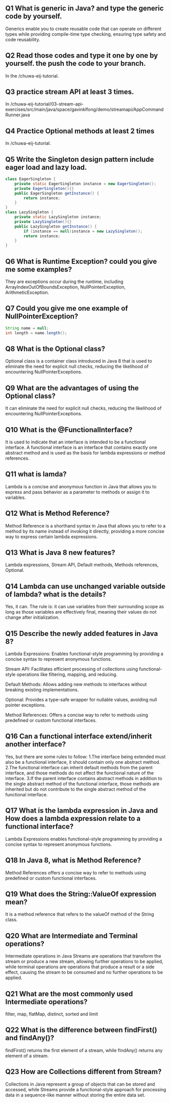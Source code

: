 ## Q1 What is generic in Java?  and type the generic code by yourself.
Generics enable you to create reusable code that can operate on different types while providing compile-time type checking, ensuring type safety and code reusability.

## Q2 Read those codes and type it one by one by yourself. the push the code to your branch.
In the /chuwa-eij-tutorial.

## Q3 practice stream API at least 3 times.
In /chuwa-eij-tutorial/03-stream-api-exercises/src/main/java/space/gavinklfong/demo/streamapi/AppCommandRunner.java

## Q4 Practice Optional methods at least 2 times
In /chuwa-eij-tutorial.

## Q5 Write the Singleton design pattern include eager load and lazy load.
```java
class EagerSingleton {
    private static EagerSingleton instance = new EagerSingleton();
    private EagerSingleton(){}
    public EagerSingleton getInstance() {
        return instance;
    }
}
class LazySingleton {
    private static LazySingleton instance;
    private LazySingleton(){}
    public LazySingleton getInstance() {
        if (instance == null)instance = new LazySingleton();
        return instance;
    }
}
```

## Q6 What is Runtime Exception? could you give me some examples?
They are exceptions occur during the runtime, including ArrayIndexOutOfBoundsException, NullPointerException, ArithmeticException.

## Q7 Could you give me one example of NullPointerException?

```java
String name = null;
int length = name.length();
```

## Q8 What is the Optional class?
Optional class is a container class introduced in Java 8 that is used to eliminate the need for explicit null checks, reducing the likelihood of encountering NullPointerExceptions.

## Q9 What are the advantages of using the Optional class?
It can eliminate the need for explicit null checks, reducing the likelihood of encountering NullPointerExceptions.

## Q10 What is the @FunctionalInterface?
It is used to indicate that an interface is intended to be a functional interface. A functional interface is an interface that contains exactly one abstract method and is used as the basis for lambda expressions or method references.

## Q11 what is lamda?
Lambda is a concise and anonymous function in Java that allows you to express and pass behavior as a parameter to methods or assign it to variables.

## Q12 What is Method Reference?
Method Reference is a shorthand syntax in Java that allows you to refer to a method by its name instead of invoking it directly, providing a more concise way to express certain lambda expressions.

## Q13 What is Java 8 new features?
Lambda expressions, Stream API, Default methods, Methods references, Optional.

## Q14 Lambda can use unchanged variable outside of lambda? what is the details?
Yes, it can. The rule is: 
it can use variables from their surrounding scope as long as those variables are effectively final, meaning their values do not change after initialization.

## Q15 Describe the newly added features in Java 8?
Lambda Expressions: Enables functional-style programming by providing a concise syntax to represent anonymous functions.

Stream API: Facilitates efficient processing of collections using functional-style operations like filtering, mapping, and reducing.

Default Methods: Allows adding new methods to interfaces without breaking existing implementations.

Optional: Provides a type-safe wrapper for nullable values, avoiding null pointer exceptions.

Method References: Offers a concise way to refer to methods using predefined or custom functional interfaces.

## Q16 Can a functional interface extend/inherit another interface?
Yes, but there are some rules to follow:
1.The interface being extended must also be a functional interface, it should contain only one abstract method.
2.The functional interface can inherit default methods from the parent interface, and those methods do not affect the functional nature of the interface.
3.If the parent interface contains abstract methods in addition to the single abstract method of the functional interface, those methods are inherited but do not contribute to the single abstract method of the functional interface.

## Q17 What is the lambda expression in Java and How does a lambda expression relate to a functional interface?
Lambda Expressions enables functional-style programming by providing a concise syntax to represent anonymous functions.

## Q18 In Java 8, what is Method Reference?
Method References offers a concise way to refer to methods using predefined or custom functional interfaces.

## Q19 What does the String::ValueOf expression mean?
It is a method reference that refers to the valueOf method of the String class.


## Q20 What are Intermediate and Terminal operations?
Intermediate operations in Java Streams are operations that transform the stream or produce a new stream, allowing further operations to be applied, while terminal operations are operations that produce a result or a side effect, causing the stream to be consumed and no further operations to be applied.

## Q21 What are the most commonly used Intermediate operations?
filter, map, flatMap, distinct, sorted and limit

## Q22 What is the difference between findFirst() and findAny()?
findFirst() returns the first element of a stream, while findAny() returns any element of a stream.

## Q23 How are Collections different from Stream?
Collections in Java represent a group of objects that can be stored and accessed, while Streams provide a functional-style approach for processing data in a sequence-like manner without storing the entire data set.